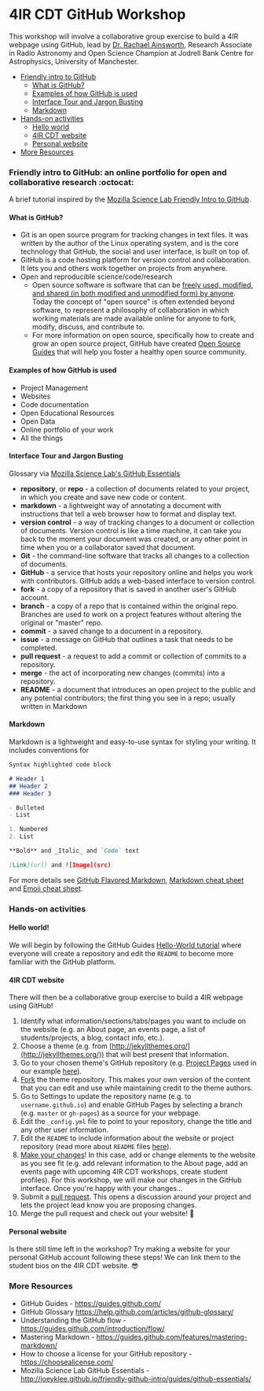 # 4IR CDT GitHub Workshop

This workshop will involve a collaborative group exercise to build a 4IR webpage using GitHub, lead by [Dr. Rachael Ainsworth](https://www.research.manchester.ac.uk/portal/rachael.ainsworth.html), Research Associate in Radio Astronomy and Open Science Champion at Jodrell Bank Centre for Astrophysics, University of Manchester.

* [Friendly intro to GitHub](#Friendly-intro-to-GitHub)
  * [What is GitHub?](#What-is-GitHub)
  * [Examples of how GitHub is used](#Examples-of-how-GitHub-is-used)
  * [Interface Tour and Jargon Busting](Interface-Tour-and-Jargon-Busting)
  * [Markdown](#Markdown)
* [Hands-on activities](#Hands-on-activities)
  * [Hello world](#Hello-world)
  * [4IR CDT website](#4IR-CDT-website)
  * [Personal website](#Personal-website)
* [More Resources](#More-Resources)


### Friendly intro to GitHub: an online portfolio for open and collaborative research :octocat:

A brief tutorial inspired by the [Mozilla Science Lab Friendly Intro to GitHub](https://github.com/mozillascience/friendly-github).

#### What is GitHub?
* Git is an open source program for tracking changes in text files. It was written by the author of the Linux operating system, and is the core technology that GitHub, the social and user interface, is built on top of.
* GitHub is a code hosting platform for version control and collaboration. It lets you and others work together on projects from anywhere.
* Open and reproducible science/code/research
   * Open source software is software that can be [freely used, modified, and shared (in both modified and unmodified form) by anyone](http://opensource.org/definition). Today the concept of "open source" is often extended beyond software, to represent a philosophy of collaboration in which working materials are made available online for anyone to fork, modify, discuss, and contribute to.
   * For more information on open source, specifically how to create and grow an open source project, GitHub have created [Open Source Guides](https://opensource.guide/) that will help you foster a healthy open source community.

#### Examples of how GitHub is used

* Project Management
* Websites
* Code documentation
* Open Educational Resources
* Open Data
* Online portfolio of your work
* All the things

#### Interface Tour and Jargon Busting
Glossary via [Mozilla Science Lab's GitHub Essentials](http://joeyklee.github.io/friendly-github-intro/guides/github-essentials/#glossary)

* **repository**, or **repo** - a collection of documents related to your project, in which you create and save new code or content.
* **markdown** - a lightweight way of annotating a document with instructions that tell a web browser how to format and display text.
* **version control** - a way of tracking changes to a document or collection of documents. Version control is like a time machine, it can take you back to the moment your document was created, or any other point in time when you or a collaborator saved that document.
* **Git** - the command-line software that tracks all changes to a collection of documents.
* **GitHub** - a service that hosts your repository online and helps you work with contributors. GitHub adds a web-based interface to version control.
* **fork** - a copy of a repository that is saved in another user's GitHub account.
* **branch** - a copy of a repo that is contained within the original repo. Branches are used to work on a project features without altering the original or "master" repo.
* **commit** - a saved change to a document in a repository.
* **issue** - a message on GitHub that outlines a task that needs to be completed.
* **pull request** - a request to add a commit or collection of commits to a repository.
* **merge** - the act of incorporating new changes (commits) into a repository.
* **README** - a document that introduces an open project to the public and any potential contributors; the first thing you see in a repo; usually written in Markdown


#### Markdown

Markdown is a lightweight and easy-to-use syntax for styling your writing. It includes conventions for

```markdown
Syntax highlighted code block

# Header 1
## Header 2
### Header 3

- Bulleted
- List

1. Numbered
2. List

**Bold** and _Italic_ and `Code` text

[Link](url) and ![Image](src)
```

For more details see [GitHub Flavored Markdown](https://guides.github.com/features/mastering-markdown/), [Markdown cheat sheet](https://github.com/adam-p/markdown-here/wiki/Markdown-Cheatsheet) and [Emoji cheat sheet](http://www.webpagefx.com/tools/emoji-cheat-sheet/).


### Hands-on activities

#### Hello world!
We will begin by following the GitHub Guides [Hello-World tutorial](https://guides.github.com/activities/hello-world/) where everyone will create a repository and edit the `README` to become more familiar with the GitHub platform.


#### 4IR CDT website
There will then be a collaborative group exercise to build a 4IR webpage using GitHub!

1. Identify what information/sections/tabs/pages you want to include on the website (e.g. an About page, an events page, a list of students/projects, a blog, contact info, etc.).
2. Choose a theme (e.g. from [http://jekyllthemes.org/](http://jekyllthemes.org/)) that will best present that information.
3. Go to your chosen theme's GitHub repository (e.g. [Project Pages](https://github.com/projectpages/project-pages) used in our example [here](https://rainsworth.github.io/4IR-GitHub-Workshop/)).
4. [Fork](https://help.github.com/articles/fork-a-repo/) the theme repository. This makes your own version of the content that you can edit and use while maintaining credit to the theme authors.
5. Go to Settings to update the repository name (e.g. to `username.github.io`) and enable GitHub Pages by selecting a branch (e.g. `master` or `gh-pages`) as a source for your webpage.
6. Edit the `_config.yml` file to point to your repository, change the title and any other user information.
7. Edit the `README` to include information about the website or project repository (read more about `README` files [here](https://help.github.com/articles/about-readmes/)).
8. [Make your changes](https://guides.github.com/activities/forking/#making-changes)! In this case, add or change elements to the website as you see fit (e.g. add relevant information to the About page, add an events page with upcoming 4IR CDT workshops, create student profiles). For this workshop, we will make our changes in the GitHub interface. Once you're happy with your changes...
9. Submit a [pull request](https://help.github.com/articles/proposing-changes-to-a-project-with-pull-requests/). This opens a discussion around your project and lets the project lead know you are proposing changes.
10. Merge the pull request and check out your website! :tada:

#### Personal website
Is there still time left in the workshop? Try making a website for your personal GitHub account following these steps! We can link them to the student bios on the 4IR CDT website. :sunglasses:


### More Resources

* GitHub Guides - https://guides.github.com/
* GitHub Glossary https://help.github.com/articles/github-glossary/
* Understanding the GitHub flow - https://guides.github.com/introduction/flow/
* Mastering Markdown - https://guides.github.com/features/mastering-markdown/
* How to choose a license for your GitHub repository - https://choosealicense.com/
* Mozilla Science Lab GitHub Essentials - http://joeyklee.github.io/friendly-github-intro/guides/github-essentials/
